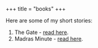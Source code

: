+++
title = "books"
+++

Here are some of my short stories:

1. The Gate - [read here](https://media.blubrry.com/shirokumo/content.blubrry.com/shirokumo/The_Gate.epub).
1. Madras Minute - [read here](https://media.blubrry.com/shirokumo/content.blubrry.com/shirokumo/Madras_Minute.epub).
